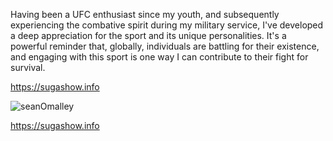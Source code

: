 Having been a UFC enthusiast since my youth, and subsequently experiencing the combative spirit during my military service, I've developed a deep appreciation for the sport and its unique personalities. It's a powerful reminder that, globally, individuals are battling for their existence, and engaging with this sport is one way I can contribute to their fight for survival.

https://sugashow.info

![seanOmalley](https://user-images.githubusercontent.com/70792923/213180025-495b2f45-ed73-4eeb-a8a9-f9aa3d849497.jpg)

https://sugashow.info
